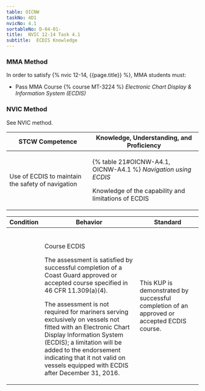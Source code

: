 ```yaml
---
table: OICNW
taskNo: 4D1
nvicNo: 4.1 
sortableNo: D-04-01-
title:  NVIC 12-14 Task 4.1
subtitle:  ECDIS Knowledge
---
```



### MMA Method

In order to satisfy  {% nvic 12-14, {{page.title}}  %}, MMA students must:

* Pass MMA Course {% course MT-3224 %}  *Electronic Chart Display & Information System (ECDIS)*


### NVIC Method

<a onclick="togglevisibility('nvic_methods')" >See NVIC method.</a>

<div id='nvic_methods' class='hide'>

<table>
<thead>
<tr>
<th class='forty'> STCW Competence </th>
<th class='sixty'> Knowledge, Understanding, and Proficiency </th>
</tr>
</thead>




<tbody>
<tr><td markdown='1'>

Use of ECDIS to maintain the safety of navigation

</td><td markdown='1'>

{% table 21#OICNW-A4.1, OICNW-A4.1 %} *Navigation using ECDIS*

Knowledge of the capability and limitations of ECDIS

</td></tr>


</tbody>
</table>


<table>
<thead>
<tr><th class='twenty'>  Condition </th><th class='twenty'> Behavior </th><th  class='sixty'>Standard </th></tr>
</thead>
<tbody >



<tr><td markdown='1'>


</td><td markdown='1'>


<br>

<div class="tooltip" markdown='1'>

Course ECDIS

The assessment is satisfied by successful completion of a Coast Guard approved or accepted course specified in 46 CFR 11.309(a)(4).

The assessment is not required for mariners serving exclusively on vessels not fitted with an Electronic Chart Display Information System (ECDIS); a limitation will be added to the endorsement indicating that it not valid on vessels equipped with ECDIS after December 31, 2016.

</div>


</td><td markdown='1'>

This KUP is demonstrated by successful completion of an approved or accepted ECDIS course.

</td></tr>
</tbody>
</table>
</div>
